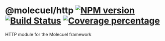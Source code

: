 # @molecuel/http [![NPM version][npm-image]][npm-url] [![Build Status][travis-image]][travis-url] [![Coverage percentage][coveralls-image]][coveralls-url]

HTTP module for the Molecuel framework

[npm-image]: https://badge.fury.io/js/%40molecuel%2Fhttp.svg
[npm-url]: https://npmjs.org/package/@molecuel/http
[travis-image]: https://travis-ci.org/molecuel/http.svg?branch=master
[travis-url]: https://travis-ci.org/molecuel/http
[daviddm-image]: https://david-dm.org/molecuel/http.svg?theme=shields.io
[daviddm-url]: https://david-dm.org/molecuel/http
[coveralls-image]: https://coveralls.io/repos/molecuel/http/badge.svg
[coveralls-url]: https://coveralls.io/r/molecuel/http
